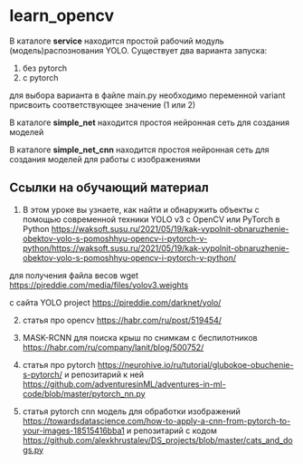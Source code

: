 # learn_opencv

В каталоге __service__ находится простой рабочий модуль (модель)распознования YOLO. Существует два варианта запуска:
1. без pytorch
2. с pytorch

для выбора варианта в файле main.py необходимо переменной variant присвоить соответствующее значение (1 или 2)

В каталоге __simple_net__ находится простоя нейронная сеть для создания моделей

В каталоге __simple_net_cnn__ находится простоя нейронная сеть для создания моделей для работы с изображениями

## Ссылки на обучающий материал

1. В этом уроке вы узнаете, как найти и обнаружить объекты с помощью современной техники YOLO v3 с OpenCV или PyTorch в Python
https://waksoft.susu.ru/2021/05/19/kak-vypolnit-obnaruzhenie-obektov-yolo-s-pomoshhyu-opencv-i-pytorch-v-python/https://waksoft.susu.ru/2021/05/19/kak-vypolnit-obnaruzhenie-obektov-yolo-s-pomoshhyu-opencv-i-pytorch-v-python/

для получения файла весов wget https://pjreddie.com/media/files/yolov3.weights

с сайта YOLO project https://pjreddie.com/darknet/yolo/


2. статья про opencv 
https://habr.com/ru/post/519454/

3. MASK-RCNN для поиска крыш по снимкам с беспилотников
https://habr.com/ru/company/lanit/blog/500752/

4. статья про pytorch https://neurohive.io/ru/tutorial/glubokoe-obuchenie-s-pytorch/
и репозитарий к ней https://github.com/adventuresinML/adventures-in-ml-code/blob/master/pytorch_nn.py

5. статья pytorch cnn модель для обработки изображений
https://towardsdatascience.com/how-to-apply-a-cnn-from-pytorch-to-your-images-18515416bba1
и репозитарий с кодом https://github.com/alexkhrustalev/DS_projects/blob/master/cats_and_dogs.py